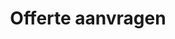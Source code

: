 ---
layout: layouts/pages/offerte.vto

title: Offerte aanvragen
description: "Vraag vrijblijvend een offerte aan"

metas:
  title: =title
  description: =description

menu:
  visible: true
  button: true
  title: "Offerte aanvragen"
  url: "/offerte"
  order: 8

section_offerte:
  block_title: "offerte"
  title: "Vraag vrijblijvend een offerte aan"
---
